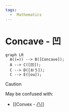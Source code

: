 ```yaml
---
tags:
  -  Mathematics
---
```

# Concave - 凹
``` mermaid
graph LR
  A((=)) --> B([Concave]);
  A --> C([凹]);
  C --> D([おう]);
  C --> E([ou]);
```
> [!CAUTION]
> May be confused with:
> - [[Convex - 凸]]
